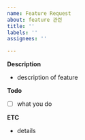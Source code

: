 ```yaml
---
name: Feature Request
about: feature 관련
title: ''
labels: ''
assignees: ''

---
```


**Description**
- description of feature

**Todo**
- [ ] what you do

**ETC**
- details
